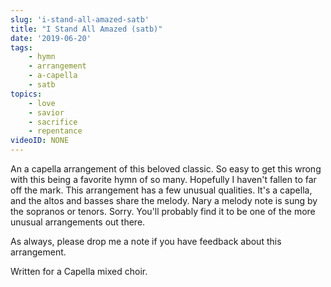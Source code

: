 ```yaml
---
slug: 'i-stand-all-amazed-satb'
title: "I Stand All Amazed (satb)"
date: '2019-06-20'
tags: 
    - hymn
    - arrangement
    - a-capella
    - satb
topics: 
    - love
    - savior
    - sacrifice
    - repentance
videoID: NONE
---
```


An a capella arrangement of this beloved classic.  So easy to get this wrong with this being a favorite hymn of so many.  Hopefully I haven't fallen to far off the mark.  This arrangement has a few unusual qualities.  It's a capella, and the altos and basses share the melody.  Nary a melody note is sung by the sopranos or tenors.  Sorry.  You'll probably find it to be one of the more unusual arrangements out there.

As always, please drop me a note if you have feedback about this arrangement.  

Written for a Capella mixed choir.

